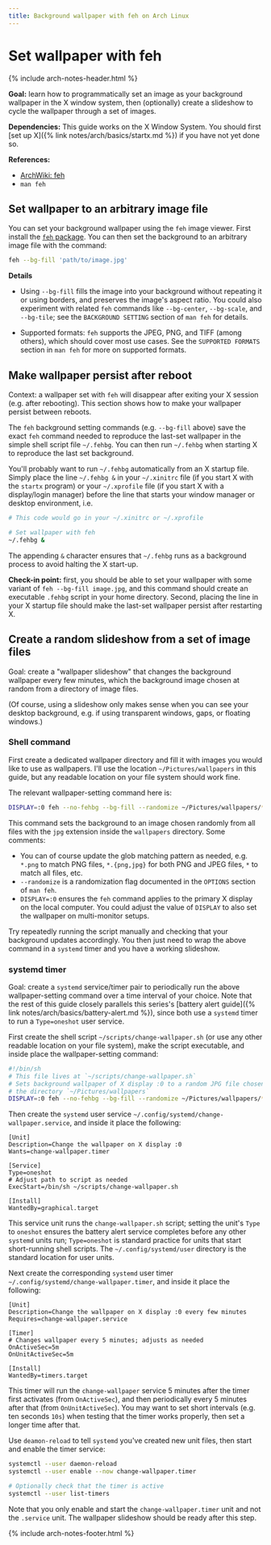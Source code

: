 ```yaml
---
title: Background wallpaper with feh on Arch Linux
---
```


# Set wallpaper with feh

{% include arch-notes-header.html %}

**Goal:** learn how to programmatically set an image as your background wallpaper in the X window system, then (optionally) create a slideshow to cycle the wallpaper through a set of images.

**Dependencies:** This guide works on the X Window System.
You should first [set up X]({% link notes/arch/basics/startx.md %}) if you have not yet done so.

**References:**

- [ArchWiki: feh](https://wiki.archlinux.org/title/feh)
- `man feh`

## Set wallpaper to an arbitrary image file

You can set your background wallpaper using the `feh` image viewer.
First install the [`feh` package](https://archlinux.org/packages/extra/x86_64/feh/).
You can then set the background to an arbitrary image file with the command:

```sh
feh --bg-fill 'path/to/image.jpg' 
```

**Details**

- Using `--bg-fill` fills the image into your background without repeating it or using borders, and preserves the image's aspect ratio.
  You could also experiment with related `feh` commands like `--bg-center`, `--bg-scale`, and `--bg-tile`; see the `BACKGROUND SETTING` section of `man feh` for details.

- Supported formats: `feh` supports the JPEG, PNG, and TIFF (among others), which should cover most use cases.
  See the `SUPPORTED FORMATS` section in `man feh` for more on supported formats.

## Make wallpaper persist after reboot

Context: a wallpaper set with `feh` will disappear after exiting your X session (e.g. after rebooting).
This section shows how to make your wallpaper persist between reboots.

The `feh` background setting commands (e.g. `--bg-fill` above) save the exact `feh` command needed to reproduce the last-set wallpaper in the simple shell script file `~/.fehbg`.
You can then run `~/.fehbg` when starting X to reproduce the last set background.

You'll probably want to run `~/.fehbg` automatically from an X startup file.
Simply place the line `~/.fehbg &` in your `~/.xinitrc` file (if you start X with the `startx` program) or your `~/.xprofile` file (if you start X with a display/login manager) before the line that starts your window manager or desktop environment, i.e.

```sh
# This code would go in your ~/.xinitrc or ~/.xprofile

# Set wallpaper with feh
~/.fehbg &
```

The appending `&` character ensures that `~/.fehbg` runs as a background process to avoid halting the X start-up.

**Check-in point:** first, you should be able to set your wallpaper with some variant of `feh --bg-fill image.jpg`, and this command should create an executable `.fehbg` script in your home directory.
Second, placing the line in your X startup file should make the last-set wallpaper persist after restarting X.

## Create a random slideshow from a set of image files

Goal: create a "wallpaper slideshow" that changes the background wallpaper every few minutes, which the background image chosen at random from a directory of image files.

(Of course, using a slideshow only makes sense when you can see your desktop background, e.g. if using transparent windows, gaps, or floating windows.)

### Shell command

First create a dedicated wallpaper directory and fill it with images you would like to use as wallpapers.
I'll use the location `~/Pictures/wallpapers` in this guide, but any readable location on your file system should work fine.

The relevant wallpaper-setting command here is:

```sh
DISPLAY=:0 feh --no-fehbg --bg-fill --randomize ~/Pictures/wallpapers/*.jpg
```

This command sets the background to an image chosen randomly from all files with the `jpg` extension inside the `wallpapers` directory.
Some comments:

- You can of course update the glob matching pattern as needed, e.g. `*.png` to match PNG files, `*.{png,jpg}` for both PNG and JPEG files, `*` to match all files, etc.
- `--randomize` is a randomization flag documented in the `OPTIONS` section of `man feh`.
- `DISPLAY=:0` ensures the `feh` command applies to the primary X display on the local computer.
  You could adjust the value of `DISPLAY` to also set the wallpaper on multi-monitor setups.

Try repeatedly running the script manually and checking that your background updates accordingly.
You then just need to wrap the above command in a `systemd` timer and you have a working slideshow.

### systemd timer

Goal: create a `systemd` service/timer pair to periodically run the above wallpaper-setting command over a time interval of your choice.
Note that the rest of this guide closely parallels this series's [battery alert guide]({% link notes/arch/basics/battery-alert.md %}), since both use a `systemd` timer to run a `Type=oneshot` user service.

First create the shell script `~/scripts/change-wallpaper.sh` (or use any other readable location on your file system), make the script executable, and inside place the wallpaper-setting command:

```sh
#!/bin/sh
# This file lives at `~/scripts/change-wallpaper.sh`
# Sets background wallpaper of X display :0 to a random JPG file chosen from
# the directory `~/Pictures/wallpapers`
DISPLAY=:0 feh --no-fehbg --bg-fill --randomize ~/Pictures/wallpapers/*.jpg
```

Then create the `systemd` user service `~/.config/systemd/change-wallpaper.service`, and inside it place the following:

```systemd
[Unit]
Description=Change the wallpaper on X display :0
Wants=change-wallpaper.timer

[Service]
Type=oneshot
# Adjust path to script as needed
ExecStart=/bin/sh ~/scripts/change-wallpaper.sh

[Install]
WantedBy=graphical.target
```

This service unit runs the `change-wallpaper.sh` script; setting the unit's `Type` to `oneshot` ensures the battery alert service completes before any other `systemd` units run; `Type=oneshot` is standard practice for units that start short-running shell scripts.
The `~/.config/systemd/user` directory is the standard location for user units.

Next create the corresponding `systemd` user timer `~/.config/systemd/change-wallpaper.timer`, and inside it place the following:

```systemd
[Unit]
Description=Change the wallpaper on X display :0 every few minutes
Requires=change-wallpaper.service

[Timer]
# Changes wallpaper every 5 minutes; adjusts as needed
OnActiveSec=5m
OnUnitActiveSec=5m

[Install]
WantedBy=timers.target
```

This timer will run the `change-wallpaper` service 5 minutes after the timer first activates (from `OnActiveSec`), and then periodically every 5 minutes after that (from `OnUnitActiveSec`).
You may want to set short intervals (e.g. ten seconds `10s`) when testing that the timer works properly, then set a longer time after that.

Use `deamon-reload` to tell `systemd` you've created new unit files, then start and enable the timer service:

```sh
systemctl --user daemon-reload
systemctl --user enable --now change-wallpaper.timer

# Optionally check that the timer is active
systemctl --user list-timers
```
Note that you only enable and start the `change-wallpaper.timer` unit and not the `.service` unit.
The wallpaper slideshow should be ready after this step.

{% include arch-notes-footer.html %}
